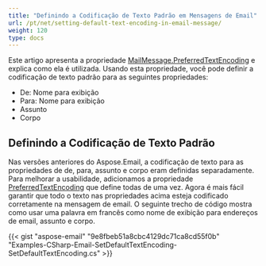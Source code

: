 ```yaml
---
title: "Definindo a Codificação de Texto Padrão em Mensagens de Email"
url: /pt/net/setting-default-text-encoding-in-email-message/
weight: 120
type: docs
---
```



Este artigo apresenta a propriedade [MailMessage.PreferredTextEncoding](http://www.aspose.com/api/net/email/aspose.email/mailmessage/properties/preferredtextencoding) e explica como ela é utilizada. Usando esta propriedade, você pode definir a codificação de texto padrão para as seguintes propriedades:

- De: Nome para exibição
- Para: Nome para exibição
- Assunto
- Corpo
## **Definindo a Codificação de Texto Padrão**
Nas versões anteriores do Aspose.Email, a codificação de texto para as propriedades de de, para, assunto e corpo eram definidas separadamente. Para melhorar a usabilidade, adicionamos a propriedade [PreferredTextEncoding](http://www.aspose.com/api/net/email/aspose.email/mailmessage/properties/preferredtextencoding) que define todas de uma vez. Agora é mais fácil garantir que todo o texto nas propriedades acima esteja codificado corretamente na mensagem de email. O seguinte trecho de código mostra como usar uma palavra em francês como nome de exibição para endereços de email, assunto e corpo.



{{< gist "aspose-email" "9e8fbeb51a8cbc4129dc71ca8cd55f0b" "Examples-CSharp-Email-SetDefaultTextEncoding-SetDefaultTextEncoding.cs" >}}